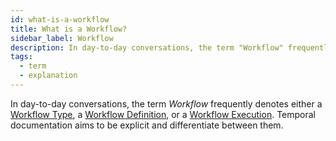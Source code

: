 ```yaml
---
id: what-is-a-workflow
title: What is a Workflow?
sidebar_label: Workflow
description: In day-to-day conversations, the term "Workflow" frequently denotes either a Workflow Type, a Workflow Definition, or a Workflow Execution.
tags:
  - term
  - explanation
---
```


In day-to-day conversations, the term _Workflow_ frequently denotes either a [Workflow Type](/concepts/what-is-a-workflow-type), a [Workflow Definition](/concepts/what-is-a-workflow-definition), or a [Workflow Execution](/workflows#workflow-execution).
Temporal documentation aims to be explicit and differentiate between them.
